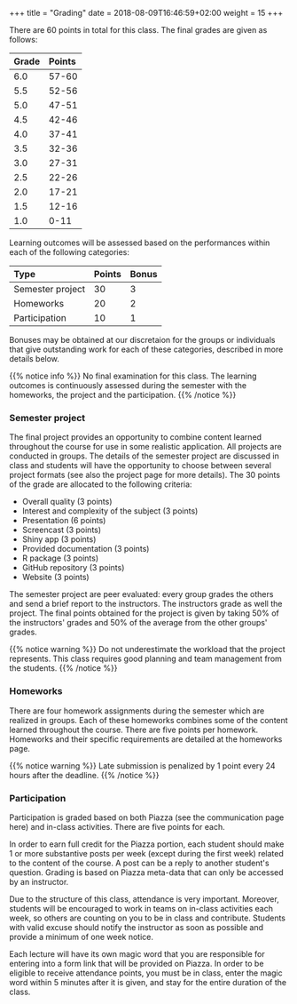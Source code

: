 +++
title = "Grading"
date =  2018-08-09T16:46:59+02:00
weight = 15
+++

There are 60 points in total for this class. The final grades are given as follows:

Grade | Points
:-- | :--
6.0 | 57-60
5.5 | 52-56
5.0 | 47-51
4.5 | 42-46
4.0 | 37-41
3.5 | 32-36
3.0 | 27-31
2.5 | 22-26
2.0 | 17-21
1.5 | 12-16
1.0 | 0-11

Learning outcomes will be assessed based on the performances within each of the following categories:

Type | Points | Bonus
:-- | :-- | :--
Semester project | 30 | 3
Homeworks | 20 | 2
Participation | 10 | 1

Bonuses may be obtained at our discretaion for the groups or individuals that give outstanding work for each of these categories, described in more details below.

{{% notice info %}}
No final examination for this class. The learning outcomes is continuously assessed during the semester with the homeworks, the project and the participation.
{{% /notice %}}

### Semester project
The final project provides an opportunity to combine content learned throughout the course for use in some realistic application. All projects are conducted in groups. The details of the semester project are discussed in class and students will have the opportunity to choose between several project formats (see also the project page for more details). The 30 points of the grade are allocated to the following criteria:

- Overall quality (3 points)
- Interest and complexity of the subject (3 points)
- Presentation (6 points)
- Screencast (3 points)
- Shiny app (3 points)
- Provided documentation (3 points)
- R package (3 points)
- GitHub repository (3 points)
- Website (3 points)

The semester project are peer evaluated: every group grades the others and send a brief report to the instructors. The instructors grade as well the project. The final points obtained for the project is given by taking 50% of the instructors' grades and 50% of the average from the other groups' grades.

{{% notice warning %}}
Do not underestimate the workload that the project represents. This class requires good planning and team management from the students.
{{% /notice %}}

### Homeworks
There are four homework assignments during the semester which are realized in groups. Each of these homeworks combines some of the content learned throughout the course. There are five points per homework. Homeworks and their specific requirements are detailed at the homeworks page.

{{% notice warning %}}
Late submission is penalized by 1 point every 24 hours after the deadline.
{{% /notice %}}

### Participation
Participation is graded based on both Piazza (see the communication page here) and in-class activities. There are five points for each. 

In order to earn full credit for the Piazza portion, each student should make 1 or more substantive posts per week (except during the first week) related to the content of the course. A post can be a reply to another student's question. Grading is based on Piazza meta-data that can only be accessed by an instructor.

Due to the structure of this class, attendance is very important. Moreover, students will be encouraged to work in teams on in-class activities each week, so others are counting on you to be in class and contribute. Students with valid excuse should notify the instructor as soon as possible and provide a minimum of one week notice.

Each lecture will have its own magic word that you are responsible for entering into a form link that will be provided on Piazza. In order to be eligible to receive attendance points, you must be in class, enter the magic word within 5 minutes after it is given, and stay for the entire duration of the class. 